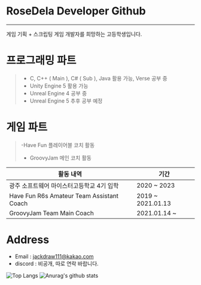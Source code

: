 # RoseDela Developer Github

<hr>

게임 기획 + 스크립팅 게임 개발자를 희망하는 고등학생입니다.

# 프로그래밍 파트
> - C, C++ ( Main ), C# ( Sub ), Java 활용 가능, Verse 공부 중
> - Unity Engine 5 활용 가능
> - Unreal Engine 4 공부 중
> - Unreal Engine 5 추후 공부 예정

# 게임 파트
> -Have Fun 플레이어블 코치 활동
>- GroovyJam 메인 코치 활동

| 활동 내역 | 기간 |
| ------ | ------ |
| 광주 소프트웨어 마이스터고등학교 4기 입학 | 2020 ~ 2023 |
| Have Fun R6s Amateur Team Assistant Coach | 2019 ~ 2021.01.13 |
| GroovyJam Team Main Coach | 2021.01.14 ~  |

# Address
- Email : jackdraw111@kakao.com
- discord : 비공개, 따로 연락 바랍니다.

![Top Langs](https://github-readme-stats.vercel.app/api/top-langs/?username=rosedelaDeveloper&hide=Kotlin&show_icons=true&layout=compact)
![Anurag's github stats](https://github-readme-stats.vercel.app/api?username=rosedelaDeveloper&show_icons=true)
